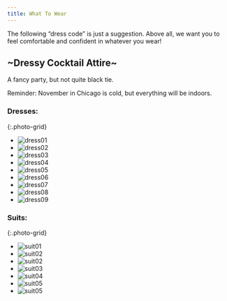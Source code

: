```yaml
---
title: What To Wear
---
```


The following “dress code” is just a suggestion. Above all, we want you to feel comfortable and confident in whatever you wear!

## ~Dressy Cocktail Attire~

A fancy party, but not quite black tie. 

Reminder: November in Chicago is cold, but everything will be indoors.

### Dresses:

{:.photo-grid}
- ![dress01](/assets/images/w2w/dress01.png)
- ![dress02](/assets/images/w2w/dress02.jpg)
- ![dress03](/assets/images/w2w/dress03.jpg)
- ![dress04](/assets/images/w2w/dress04.png)
- ![dress05](/assets/images/w2w/dress05.png)
- ![dress06](/assets/images/w2w/dress06.png)
- ![dress07](/assets/images/w2w/dress07.png)
- ![dress08](/assets/images/w2w/dress08.png)
- ![dress09](/assets/images/w2w/dress09.png)

### Suits:

{:.photo-grid}
- ![suit01](/assets/images/w2w/suit01.png)
- ![suit02](/assets/images/w2w/suit02_1.jpg)
- ![suit02](/assets/images/w2w/suit02_2.jpg)
- ![suit03](/assets/images/w2w/suit03.png)
- ![suit04](/assets/images/w2w/suit04.png)
- ![suit05](/assets/images/w2w/suit05_1.jpg)
- ![suit05](/assets/images/w2w/suit05_2.jpg)
